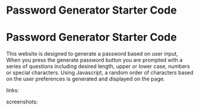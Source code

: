 # Password Generator Starter Code

# Password Generator Starter Code

This website is designed to generate a password based on user input,
When you press the generate password button you are prompted with a series of questions including desired length, upper or lower case, numbers or special characters. Using Javascript, a random order of characters based on the user preferences is generated and displayed on the page.

links:

screenshots:
